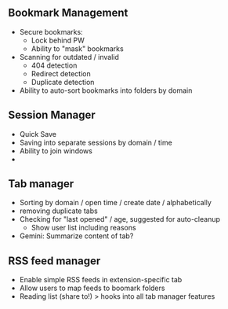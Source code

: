 ## Bookmark Management
- Secure bookmarks:
  - Lock behind PW
  - Ability to "mask" bookmarks
- Scanning for outdated / invalid
    - 404 detection
    - Redirect detection
    - Duplicate detection
- Ability to auto-sort bookmarks into folders by domain


## Session Manager
- Quick Save
- Saving into separate sessions by domain / time
- Ability to join windows
- 


## Tab manager
- Sorting by domain / open time / create date / alphabetically
- removing duplicate tabs
- Checking for "last opened" / age, suggested for auto-cleanup
  - Show user list including reasons
- Gemini: Summarize content of tab?


## RSS feed manager
- Enable simple RSS feeds in extension-specific tab
- Allow users to map feeds to boomark folders
- Reading list (share to!) > hooks into all tab manager features

